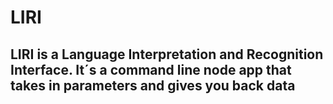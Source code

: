 # LIRI
## LIRI is a Language Interpretation and Recognition Interface. It´s a command line node app that takes in parameters and gives you back data
